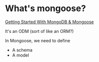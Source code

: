 # What's mongoose?

[Getting Started With MongoDB & Mongoose](https://www.mongodb.com/developer/languages/javascript/getting-started-with-mongodb-and-mongoose/)

It's an ODM (sort of like an ORM?) 

In Mongoose, we need to define
- A schema
- A model

